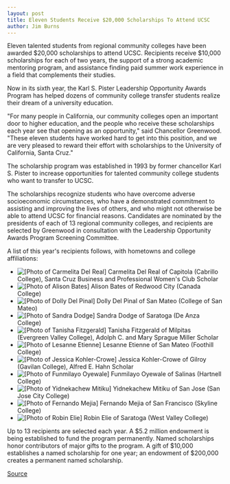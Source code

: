 ```yaml
---
layout: post
title: Eleven Students Receive $20,000 Scholarships To Attend UCSC
author: Jim Burns
---
```


Eleven talented students from regional community colleges have been awarded $20,000 scholarships to attend UCSC. Recipients receive $10,000 scholarships for each of two years, the support of a strong academic mentoring program, and assistance finding paid summer work experience in a field that complements their studies.

Now in its sixth year, the Karl S. Pister Leadership Opportunity Awards Program has helped dozens of community college transfer students realize their dream of a university education.

"For many people in California, our community colleges open an important door to higher education, and the people who receive these scholarships each year see that opening as an opportunity," said Chancellor Greenwood. "These eleven students have worked hard to get into this position, and we are very pleased to reward their effort with scholarships to the University of California, Santa Cruz."

The scholarship program was established in 1993 by former chancellor Karl S. Pister to increase opportunities for talented community college students who want to transfer to UCSC.

The scholarships recognize students who have overcome adverse socioeconomic circumstances, who have a demonstrated commitment to assisting and improving the lives of others, and who might not otherwise be able to attend UCSC for financial reasons. Candidates are nominated by the presidents of each of 13 regional community colleges, and recipients are selected by Greenwood in consultation with the Leadership Opportunity Awards Program Screening Committee.

A list of this year's recipients follows, with hometowns and college affiliations:
* ![\[Photo of Carmelita Del Real\]][1] Carmelita Del Real of Capitola (Cabrillo College), Santa Cruz Business and Professional Women's Club Scholar
* ![\[Photo of Alison Bates\]][2] Alison Bates of Redwood City (Canada College)
* ![\[Photo of Dolly Del Pinal\]][3] Dolly Del Pinal of San Mateo (College of San Mateo)
* ![\[Photo of Sandra Dodge\]][4] Sandra Dodge of Saratoga (De Anza College)
* ![\[Photo of Tanisha Fitzgerald\]][5] Tanisha Fitzgerald of Milpitas (Evergreen Valley College), Adolph C. and Mary Sprague Miller Scholar
* ![\[Photo of Lesanne Etienne\]][6] Lesanne Etienne of San Mateo (Foothill College)
* ![\[Photo of Jessica Kohler-Crowe\]][7] Jessica Kohler-Crowe of Gilroy (Gavilan College), Alfred E. Hahn Scholar
* ![\[Photo of Funmilayo Oyewale\]][8] Funmilayo Oyewale of Salinas (Hartnell College)
* ![\[Photo of Yidnekachew Mitiku\]][9] Yidnekachew Mitiku of San Jose (San Jose City College)
* ![\[Photo of Fernando Mejia\]][10] Fernando Mejia of San Francisco (Skyline College)
* ![\[Photo of Robin Elie\]][11] Robin Elie of Saratoga (West Valley College)

Up to 13 recipients are selected each year. A $5.2 million endowment is being established to fund the program permanently. Named scholarships honor contributors of major gifts to the program. A gift of $10,000 establishes a named scholarship for one year; an endowment of $200,000 creates a permanent named scholarship.

[1]: http://www1.ucsc.edu/oncampus/currents/98-99/art/del.real_carmelita.98-07-27.gif
[2]: http://www1.ucsc.edu/oncampus/currents/98-99/art/bates_alison.98-07-27.gif
[3]: http://www1.ucsc.edu/oncampus/currents/98-99/art/del.pinal_dolly.98-07-27.gif
[4]: http://www1.ucsc.edu/oncampus/currents/98-99/art/dodge_sandra.98-07-27.gif
[5]: http://www1.ucsc.edu/oncampus/currents/98-99/art/fitzgerald_tanisha.98-07-27.gif
[6]: http://www1.ucsc.edu/oncampus/currents/98-99/art/etienne_lesanne.98-07-27.gif
[7]: http://www1.ucsc.edu/oncampus/currents/98-99/art/kohler-crowe_jessica.98-07-27.gif
[8]: http://www1.ucsc.edu/oncampus/currents/98-99/art/oyewale_funmilayo.98-07-27.gif
[9]: http://www1.ucsc.edu/oncampus/currents/98-99/art/mitiku_yidnekachew.98-07-27.gif
[10]: http://www1.ucsc.edu/oncampus/currents/98-99/art/mejia_fernando.98-07-27.gif
[11]: http://www1.ucsc.edu/oncampus/currents/98-99/art/elie_robin.98-07-27.gif

[Source](http://www1.ucsc.edu/oncampus/currents/98-99/07-27/loa.98.htm "Permalink to Leadership Opportunity Awards winners: 07-27-98")
